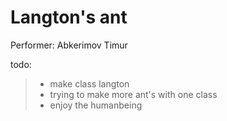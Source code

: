 # Langton's ant
Performer: Abkerimov Timur

todo: 
> - make class langton
> - trying to make more ant's with one class
> - enjoy the humanbeing